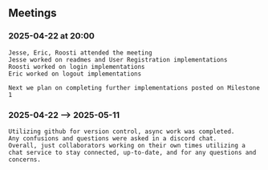 ## Meetings

### 2025-04-22 at 20:00
    Jesse, Eric, Roosti attended the meeting
    Jesse worked on readmes and User Registration implementations
    Roosti worked on login implementations
    Eric worked on logout implementations

    Next we plan on completing further implementations posted on Milestone 1

### 2025-04-22 --> 2025-05-11
    Utilizing github for version control, async work was completed.
    Any confusions and questions were asked in a discord chat.
    Overall, just collaborators working on their own times utilizing a
    chat service to stay connected, up-to-date, and for any questions and concerns.
